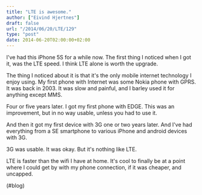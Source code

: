 ```yaml
---
title: "LTE is awesome."
author: ["Eivind Hjertnes"]
draft: false
url: "/2014/06/20/LTE/129"
type: "post"
date: 2014-06-20T02:00:00+02:00
---
```


I've had this iPhone 5S for a while now. The first thing I noticed when
I got it, was the LTE speed. I think LTE alone is worth the upgrade.

The thing I noticed about it is that it's the only mobile internet
technology I enjoy using. My first phone with Internet was some Nokia
phone with GPRS. It was back in 2003. It was slow and painful, and I
barley used it for anything except MMS.

Four or five years later. I got my first phone with EDGE. This was an
improvement, but in no way usable, unless you had to use it.

And then it got my first device with 3G one or two years later. And I've
had everything from a SE smartphone to various iPhone and android
devices with 3G.

3G was usable. It was okay. But it's nothing like LTE.

LTE is faster than the wifi I have at home. It's cool to finally be at a
point where I could get by with my phone connection, if it was cheaper,
and uncapped.

(#blog)
